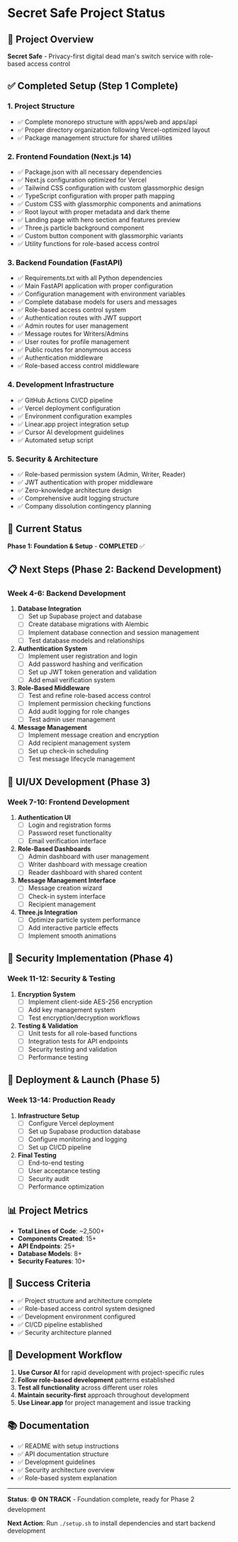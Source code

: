 # Secret Safe Project Status

## 🎯 Project Overview
**Secret Safe** - Privacy-first digital dead man's switch service with role-based access control

## ✅ Completed Setup (Step 1 Complete)

### 1. Project Structure
- ✅ Complete monorepo structure with apps/web and apps/api
- ✅ Proper directory organization following Vercel-optimized layout
- ✅ Package management structure for shared utilities

### 2. Frontend Foundation (Next.js 14)
- ✅ Package.json with all necessary dependencies
- ✅ Next.js configuration optimized for Vercel
- ✅ Tailwind CSS configuration with custom glassmorphic design
- ✅ TypeScript configuration with proper path mapping
- ✅ Custom CSS with glassmorphic components and animations
- ✅ Root layout with proper metadata and dark theme
- ✅ Landing page with hero section and features preview
- ✅ Three.js particle background component
- ✅ Custom button component with glassmorphic variants
- ✅ Utility functions for role-based access control

### 3. Backend Foundation (FastAPI)
- ✅ Requirements.txt with all Python dependencies
- ✅ Main FastAPI application with proper configuration
- ✅ Configuration management with environment variables
- ✅ Complete database models for users and messages
- ✅ Role-based access control system
- ✅ Authentication routes with JWT support
- ✅ Admin routes for user management
- ✅ Message routes for Writers/Admins
- ✅ User routes for profile management
- ✅ Public routes for anonymous access
- ✅ Authentication middleware
- ✅ Role-based access control middleware

### 4. Development Infrastructure
- ✅ GitHub Actions CI/CD pipeline
- ✅ Vercel deployment configuration
- ✅ Environment configuration examples
- ✅ Linear.app project integration setup
- ✅ Cursor AI development guidelines
- ✅ Automated setup script

### 5. Security & Architecture
- ✅ Role-based permission system (Admin, Writer, Reader)
- ✅ JWT authentication with proper middleware
- ✅ Zero-knowledge architecture design
- ✅ Comprehensive audit logging structure
- ✅ Company dissolution contingency planning

## 🚧 Current Status
**Phase 1: Foundation & Setup** - **COMPLETED** ✅

## 📋 Next Steps (Phase 2: Backend Development)

### Week 4-6: Backend Development
1. **Database Integration**
   - [ ] Set up Supabase project and database
   - [ ] Create database migrations with Alembic
   - [ ] Implement database connection and session management
   - [ ] Test database models and relationships

2. **Authentication System**
   - [ ] Implement user registration and login
   - [ ] Add password hashing and verification
   - [ ] Set up JWT token generation and validation
   - [ ] Add email verification system

3. **Role-Based Middleware**
   - [ ] Test and refine role-based access control
   - [ ] Implement permission checking functions
   - [ ] Add audit logging for role changes
   - [ ] Test admin user management

4. **Message Management**
   - [ ] Implement message creation and encryption
   - [ ] Add recipient management system
   - [ ] Set up check-in scheduling
   - [ ] Test message lifecycle management

## 🎨 UI/UX Development (Phase 3)

### Week 7-10: Frontend Development
1. **Authentication UI**
   - [ ] Login and registration forms
   - [ ] Password reset functionality
   - [ ] Email verification interface

2. **Role-Based Dashboards**
   - [ ] Admin dashboard with user management
   - [ ] Writer dashboard with message creation
   - [ ] Reader dashboard with shared content

3. **Message Management Interface**
   - [ ] Message creation wizard
   - [ ] Check-in system interface
   - [ ] Recipient management

4. **Three.js Integration**
   - [ ] Optimize particle system performance
   - [ ] Add interactive particle effects
   - [ ] Implement smooth animations

## 🔐 Security Implementation (Phase 4)

### Week 11-12: Security & Testing
1. **Encryption System**
   - [ ] Implement client-side AES-256 encryption
   - [ ] Add key management system
   - [ ] Test encryption/decryption workflows

2. **Testing & Validation**
   - [ ] Unit tests for all role-based functions
   - [ ] Integration tests for API endpoints
   - [ ] Security testing and validation
   - [ ] Performance testing

## 🚀 Deployment & Launch (Phase 5)

### Week 13-14: Production Ready
1. **Infrastructure Setup**
   - [ ] Configure Vercel deployment
   - [ ] Set up Supabase production database
   - [ ] Configure monitoring and logging
   - [ ] Set up CI/CD pipeline

2. **Final Testing**
   - [ ] End-to-end testing
   - [ ] User acceptance testing
   - [ ] Security audit
   - [ ] Performance optimization

## 📊 Project Metrics
- **Total Lines of Code**: ~2,500+
- **Components Created**: 15+
- **API Endpoints**: 25+
- **Database Models**: 8+
- **Security Features**: 10+

## 🎯 Success Criteria
- ✅ Project structure and architecture complete
- ✅ Role-based access control system designed
- ✅ Development environment configured
- ✅ CI/CD pipeline established
- ✅ Security architecture planned

## 🔄 Development Workflow
1. **Use Cursor AI** for rapid development with project-specific rules
2. **Follow role-based development** patterns established
3. **Test all functionality** across different user roles
4. **Maintain security-first** approach throughout development
5. **Use Linear.app** for project management and issue tracking

## 📚 Documentation
- ✅ README with setup instructions
- ✅ API documentation structure
- ✅ Development guidelines
- ✅ Security architecture overview
- ✅ Role-based system explanation

---

**Status**: 🟢 **ON TRACK** - Foundation complete, ready for Phase 2 development

**Next Action**: Run `./setup.sh` to install dependencies and start backend development
